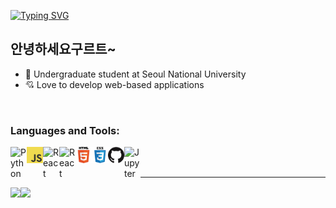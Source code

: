 [![Typing SVG](https://readme-typing-svg.herokuapp.com?font=Press+Start+2P&color=%23010003&width=700&height=40&lines=Hi+there%2C+I'm+Chang-Man)](https://git.io/typing-svg)

## 안녕하세요구르트~

- 🔭 Undergraduate student at Seoul National University
- 💘 Love to develop web-based applications

<br />

### Languages and Tools:

<img align="left" alt="Python" width="26px" src="https://raw.githubusercontent.com/jmnote/z-icons/master/svg/python.svg" />
<img align="left" alt="JavaScript" width="26px" src="https://raw.githubusercontent.com/github/explore/80688e429a7d4ef2fca1e82350fe8e3517d3494d/topics/javascript/javascript.png" />
<img align="left" alt="React" width="26px" src="https://cdn.jsdelivr.net/gh/devicons/devicon/icons/react/react-original-wordmark.svg" />
<img align="left" alt="React" width="26px" src="https://upload.wikimedia.org/wikipedia/commons/thumb/4/4c/Typescript_logo_2020.svg/512px-Typescript_logo_2020.svg.png" />
<img align="left" alt="HTML5" width="26px" src="https://raw.githubusercontent.com/github/explore/80688e429a7d4ef2fca1e82350fe8e3517d3494d/topics/html/html.png" />
<img align="left" alt="CSS3" width="26px" src="https://raw.githubusercontent.com/github/explore/80688e429a7d4ef2fca1e82350fe8e3517d3494d/topics/css/css.png" />
<img align="left" alt="GitHub" width="26px" src="https://raw.githubusercontent.com/github/explore/78df643247d429f6cc873026c0622819ad797942/topics/github/github.png" />
<img align="left" alt="Jupyter" width="26px" src="https://cdn.jsdelivr.net/gh/devicons/devicon/icons/jupyter/jupyter-original-wordmark.svg" />

<br />
<br />

---

<img  align="center" src="https://github-readme-stats.vercel.app/api?username=Chang-Man&show_icons=true&count_private=true&theme=buefy&hide_border=true&disable_animations=false"><img align="center" src="https://github-readme-stats.vercel.app/api/top-langs/?username=shamshod01&layout=compact&theme=buefy&hide_border=true&disable_animations=false&count_private=true" />

<!-- 

[instagram]: https://www.instagram.com/shod23.08/
[linkedin]: https://www.linkedin.com/in/shamshod-rozikov-021773210/ -->
